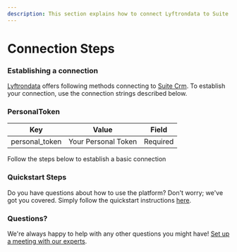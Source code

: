 ```yaml
---
description: This section explains how to connect Lyftrondata to Suite Crm.
---
```


# Connection Steps

### Establishing a connection

[Lyftrondata](https://www.lyftrondata.com) offers following methods connecting to [Suite Crm](None/). To establish your connection, use the connection strings described below.

### PersonalToken

| Key             | Value               | Field    |
| --------------- | ------------------- | -------- |
| personal\_token | Your Personal Token | Required |

Follow the steps below to establish a basic connection

### Quickstart Steps

Do you have questions about how to use the platform? Don't worry; we've got you covered. Simply follow the quickstart instructions [here](./).

### Questions? <a href="#questions" id="questions"></a>

We're always happy to help with any other questions you might have! [Set up a meeting with our experts](https://www.lyftrondata.com/book-a-meeting/).
